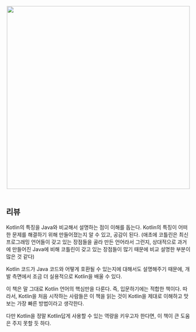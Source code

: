 <div style="text-align: center;">
<img src="https://image.aladin.co.kr/product/12026/70/cover500/k192531943_2.jpg" height=500px>
</div>
<br>

## 리뷰

Kotlin의 특징을 Java와 비교해서 설명하는 점이 이해를 돕는다. Kotlin의 특징이 어떠한 문제를 해결하기 위해 만들어졌는지 알 수 있고, 공감이 된다. (애초에 코틀린은 최신 프로그래밍 언어들이 갖고 있는 장점들을 골라 만든 언어라서 그런지, 상대적으로 과거에 만들어진 Java에 비해 코틀린이 갖고 있는 장점들이 많기 때문에 비교 설명한 부분이 많은 것 같다)

Kotlin 코드가 Java 코드와 어떻게 호환될 수 있는지에 대해서도 설명해주기 때문에, 개발 측면에서 조금 더 실용적으로 Kotlin을 배울 수 있다.

이 책은 말 그대로 Kotlin 언어의 핵심만을 다룬다. 즉, 입문하기에는 적합한 책이다. 따라서, Kotlin을 처음 시작하는 사람들은 이 책을 읽는 것이 Kotlin을 제대로 이해하고 맛보는 가장 빠른 방법이라고 생각한다.

 다만 Kotlin을 정말 Kotlin답게 사용할 수 있는 역량을 키우고자 한다면, 이 책이 큰 도움은 주지 못할 듯 하다.

